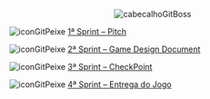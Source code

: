 <div align="center">

![cabecalhoGitBoss](https://github.com/user-attachments/assets/e10fc7bb-be71-488f-8518-4bd8aa0aebea)

</div>

![iconGitPeixe](https://github.com/user-attachments/assets/d94c79c6-7c20-4846-9308-d948225e865a) [1ª Sprint – Pitch](https://github.com/user-attachments/files/16562107/Sprint.01.-.2024.2.pdf)



![iconGitPeixe](https://github.com/user-attachments/assets/d94c79c6-7c20-4846-9308-d948225e865a) [2ª Sprint – Game Design Document](https://docs.google.com/document/d/1j4imPPgmDnALEL9uIWQlJ7oOBYEhLgiGjjSTjkrmLXE/edit)

![iconGitPeixe](https://github.com/user-attachments/assets/d94c79c6-7c20-4846-9308-d948225e865a) [3ª Sprint – CheckPoint](https://github.com/user-attachments/files/16562338/Sprint.03.-.2024.2.pdf)


![iconGitPeixe](https://github.com/user-attachments/assets/d94c79c6-7c20-4846-9308-d948225e865a) [4ª Sprint – Entrega do Jogo](https://github.com/user-attachments/files/16562479/Sprint.04.-.2024.2.pdf)

